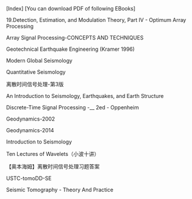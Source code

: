 [Index]
[You can download PDF of following EBooks]

19.Detection, Estimation, and Modulation Theory, Part IV - Optimum Array Processing 

Array Signal Processing-CONCEPTS AND TECHNIQUES

Geotechnical Earthquake Engineering (Kramer 1996)

Modern Global Seismology

Quantitative Seismology

离散时间信号处理-第3版

An Introduction to Seismology, Earthquakes, and Earth Structure

Discrete-Time Signal Processing -__ 2ed - Oppenheim

Geodynamics-2002

Geodynamics-2014

Introduction to Seismology

Ten Lectures of Wavelets（小波十讲）

【奥本海姆】离散时间信号处理习题答案

USTC-tomoDD-SE

Seismic Tomography - Theory And Practice
